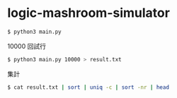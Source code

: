 logic-mashroom-simulator
========================


```sh
$ python3 main.py
```


10000 回試行

```sh
$ python3 main.py 10000 > result.txt
```

集計

```sh
$ cat result.txt | sort | uniq -c | sort -nr | head
```
